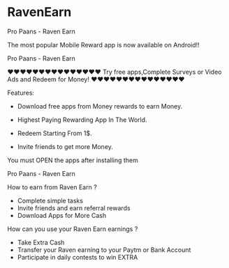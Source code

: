 # RavenEarn
Pro Paans - Raven Earn

The most popular Mobile Reward app is now available on Android!!

Pro Paans - Raven Earn

♥♥♥♥♥♥♥♥♥♥♥♥♥♥♥
Try free apps,Complete Surveys or Video Ads and Redeem for Money!
♥♥♥♥♥♥♥♥♥♥♥♥♥♥♥

Features:

- Download free apps from Money rewards to earn Money.

- Highest Paying Rewarding App In The World.

- Redeem Starting From 1$.

- Invite friends to get more Money.

You must OPEN the apps after installing them

Pro Paans - Raven Earn

How to earn from Raven Earn ? 

-	Complete simple tasks
-	Invite friends and earn referral rewards
-	Download Apps for More Cash


How can you use your Raven Earn earnings ? 

-	Take Extra Cash
-	Transfer your Raven earning to your Paytm or Bank Account
-	Participate in daily contests to win EXTRA

